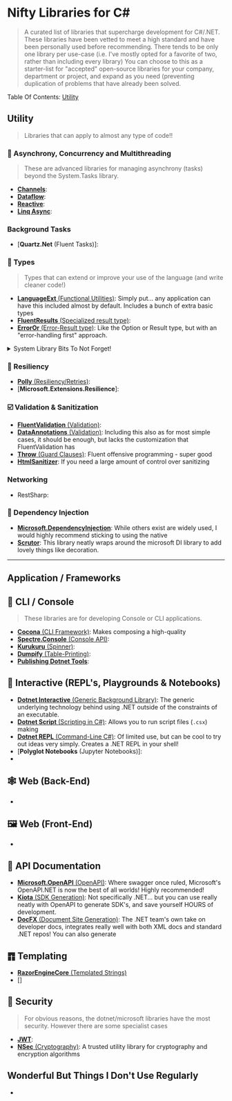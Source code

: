 # Nifty Libraries for C#

> A curated list of libraries that supercharge development for C#/.NET. These libraries have been vetted to meet a high standard and have been personally used before recommending. There tends to be only one library per use-case (i.e. I've mostly opted for a favorite of two, rather than including every library)
> You can choose to this as a starter-list for "accepted" open-source libraries for your company, department or project, and expand as you need (preventing duplication of problems that have already been solved.

Table Of Contents:
[Utility](#Utility)

## Utility

> Libraries that can apply to almost any type of code!!

### 🎏 Asynchrony, Concurrency and Multithreading

> These are advanced libraries for managing asynchrony (tasks) beyond the System.Tasks library.

- [**Channels**]():
- [**Dataflow**]():
- [**Reactive**]():
- [**Linq Async**]():

### Background Tasks

- [**Quartz.Net** (Fluent Tasks)]: 

### 🧰 Types

> Types that can extend or improve your use of the language (and write cleaner code!)

- [**LanguageExt** (Functional Utilities)](https://github.com/louthy/language-ext): Simply put... any application can have this included almost by default. Includes a bunch of extra basic types
- [**FluentResults** (Specialized result type)](https://github.com/altmann/FluentResults): 
- [**ErrorOr** (Error-Result type)](https://github.com/amantinband/error-or): Like the Option or Result type, but with an "error-handling first" approach.

<details>
  <summary> System Library Bits To Not Forget!</summary>
</details>

### 💪 Resiliency

- [**Polly** (Resiliency/Retries)](https://github.com/App-vNext/Polly):
- [**Microsoft.Extensions.Resilience**]:

### ☑️ Validation & Sanitization
- [**FluentValidation** (Validation)](https://github.com/FluentValidation/FluentValidation):
- [**DataAnnotations** (Validation)](https://learn.microsoft.com/en-us/dotnet/api/system.componentmodel.dataannotations?view=net-9.0): Including this also as for most simple cases, it should be enough, but lacks the customization that FluentValidation has
- [**Throw** (Guard Clauses)](https://github.com/amantinband/throw): Fluent offensive programming - super good 
- [**HtmlSanitizer**](https://github.com/mganss/HtmlSanitizer): If you need a large amount of control over sanitizing

### Networking

- RestSharp:



### 💉 Dependency Injection

- [**Microsoft.DependencyInjection**](): While others exist are widely used, I would highly recommend sticking to using the native
- [**Scrutor**](https://github.com/khellang/Scrutor): This library neatly wraps around the microsoft DI library to add lovely things like decoration.


---

## Application / Frameworks

## 💾 CLI / Console

> These libraries are for developing Console or CLI applications.

- [**Cocona** (CLI Framework)](https://github.com/mayuki/Cocona): Makes composing a high-quality 
- [**Spectre.Console** (Console API)](https://spectreconsole.net/):
- [**Kurukuru** (Spinner)]():
- [**Dumpify** (Table-Printing)]():
- [**Publishing Dotnet Tools**]():

## 🫵 Interactive (REPL's, Playgrounds & Notebooks)
- [**Dotnet Interactive** (Generic Background Library)](https://github.com/dotnet/interactive): The generic underlying technology behind using .NET outside of the constraints of an executable.
- [**Dotnet Script** (Scripting in C#)](https://github.com/dotnet-script/dotnet-script): Allows you to run script files (`.csx`) making 
- [**Dotnet REPL** (Command-Line C#)](https://github.com/jonsequitur/dotnet-repl): Of limited use, but can be cool to try out ideas very simply. Creates a .NET REPL in your shell!
- [**Polyglot Notebooks** (Jupyter Notebooks)]:
- 

## 🕸 Web (Back-End)
- 

## 🖼 Web (Front-End)
- 

## 📜 API Documentation
- [**Microsoft.OpenAPI** (OpenAPI)](https://github.com/Microsoft/OpenAPI.NET): Where swagger once ruled, Microsoft's OpenAPI.NET is now the best of all worlds! Highly recommended!
- [**Kiota** (SDK Generation)](https://github.com/microsoft/kiota): Not specifically .NET... but you can use really neatly with OpenAPI to generate SDK's, and save yourself HOURS of development.
- [**DocFX** (Document Site Generation)](https://github.com/dotnet/docfx): The .NET team's own take on developer docs, integrates really well with both XML docs and standard .NET repos! You can also generate


## ䷓ Templating
- [**RazorEngineCore** (Templated Strings)](https://github.com/adoconnection/RazorEngineCore)
- []

## 🔐 Security

> For obvious reasons, the dotnet/microsoft libraries have the most security. However there are some specialist cases

- [**JWT**]():
- [**NSec** (Cryptography)](https://github.com/ektrah/nsec): A trusted utility library for cryptography and encryption algorithms

## Wonderful But Things I Don't Use Regularly
- 
